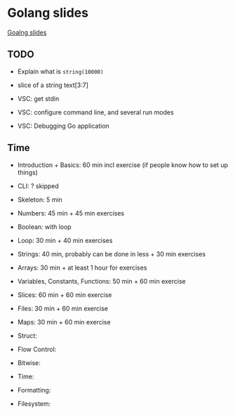 # Golang slides

[Goalng slides](https://code-maven.com/slides/golang/)

## TODO

* Explain what is `string(10000)`
* slice of a string text[3:7]

* VSC: get stdin
* VSC: configure command line, and several run modes
* VSC: Debugging Go application

## Time

* Introduction + Basics: 60 min incl exercise (if people know how to set up things)
* CLI: ? skipped
* Skeleton: 5 min
* Numbers: 45 min + 45 min exercises
* Boolean: with loop
* Loop: 30 min + 40 min exercises

* Strings: 40 min, probably can be done in less + 30 min exercises
* Arrays: 30 min + at least 1 hour for exercises

* Variables, Constants, Functions: 50 min + 60 min exercise

* Slices: 60 min + 60 min exercise
* Files: 30 min + 60 min exercise
* Maps: 30 min + 60 min exercise
* Struct:
* Flow Control:
* Bitwise:
* Time:
* Formatting:
* Filesystem:

